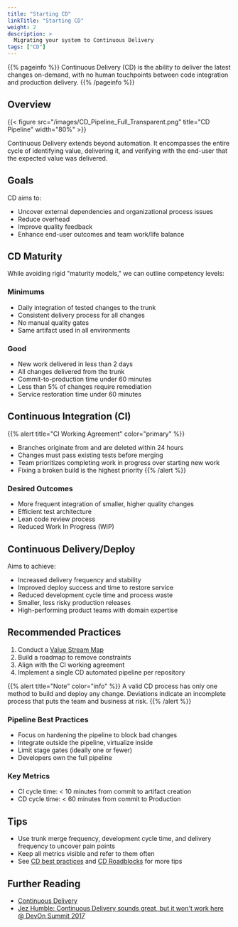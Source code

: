```yaml
---
title: "Starting CD"
linkTitle: "Starting CD"
weight: 2
description: >
  Migrating your system to Continuous Delivery
tags: ["CD"]
---
```


{{% pageinfo %}}
Continuous Delivery (CD) is the ability to deliver the latest changes on-demand, with no human touchpoints between code integration and production delivery.
{{% /pageinfo %}}

## Overview

{{< figure src="/images/CD_Pipeline_Full_Transparent.png" title="CD Pipeline" width="80%" >}}

Continuous Delivery extends beyond automation. It encompasses the entire cycle of identifying value, delivering it, and verifying with the end-user that the expected value was delivered.

## Goals

CD aims to:

- Uncover external dependencies and organizational process issues
- Reduce overhead
- Improve quality feedback
- Enhance end-user outcomes and team work/life balance

## CD Maturity

While avoiding rigid "maturity models," we can outline competency levels:

### Minimums

- Daily integration of tested changes to the trunk
- Consistent delivery process for all changes
- No manual quality gates
- Same artifact used in all environments

### Good

- New work delivered in less than 2 days
- All changes delivered from the trunk
- Commit-to-production time under 60 minutes
- Less than 5% of changes require remediation
- Service restoration time under 60 minutes

## Continuous Integration (CI)

{{% alert title="CI Working Agreement" color="primary" %}}

- Branches originate from and are deleted within 24 hours
- Changes must pass existing tests before merging
- Team prioritizes completing work in progress over starting new work
- Fixing a broken build is the highest priority
{{% /alert %}}

### Desired Outcomes

- More frequent integration of smaller, higher quality changes
- Efficient test architecture
- Lean code review process
- Reduced Work In Progress (WIP)

## Continuous Delivery/Deploy

Aims to achieve:

- Increased delivery frequency and stability
- Improved deploy success and time to restore service
- Reduced development cycle time and process waste
- Smaller, less risky production releases
- High-performing product teams with domain expertise

## Recommended Practices

1. Conduct a [Value Stream Map](/docs/vsm)
2. Build a roadmap to remove constraints
3. Align with the CI working agreement
4. Implement a single CD automated pipeline per repository

{{% alert title="Note" color="info" %}}
A valid CD process has only one method to build and deploy any change. Deviations indicate an incomplete process that puts the team and business at risk.
{{% /alert %}}

### Pipeline Best Practices

- Focus on hardening the pipeline to block bad changes
- Integrate outside the pipeline, virtualize inside
- Limit stage gates (ideally one or fewer)
- Developers own the full pipeline

### Key Metrics

- CI cycle time: < 10 minutes from commit to artifact creation
- CD cycle time: < 60 minutes from commit to Production

## Tips

- Use trunk merge frequency, development cycle time, and delivery frequency to uncover pain points
- Keep all metrics visible and refer to them often
- See [CD best practices](/docs/cd/#recommended-practices) and [CD Roadblocks](/docs/cd/cd-problems) for more tips

## Further Reading

- [Continuous Delivery](https://continuousdelivery.com/)
- [Jez Humble: Continuous Delivery sounds great, but it won't work here @ DevOn Summit 2017](https://www.youtube.com/watch?v=837Z_oehhRg)
